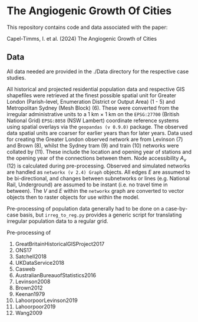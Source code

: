 # The Angiogenic Growth Of Cities

This repository contains code and data associated with the paper:

Capel-Timms, I. et al. (2024) The Angiogenic Growth of Cities

## Data
All data needed are provided in the ./Data directory for the respective case studies. 

All historical and projected residential population data and respective GIS shapefiles were retrieved at the finest possible spatial unit for Greater London (Parish-level, Enumeration District or Output Area) (1 - 5) and Metropolitan Sydney (Mesh Block) (6). These were converted from the irregular administrative units to a 1 km $\times$ 1 km on the `EPSG:27700` (British National Grid) `EPSG:8058` (NSW Lambert) coordinate reference systems using spatial overlays via the `geopandas (v 0.9.0)` package. The observed data spatial units are coarser for earlier years than for later years. Data used for creating the Greater London observed network are from Levinson (7) and Brown (8), whilst the Sydney tram (9) and train (10) networks were collated by (11). These include the location and opening year of stations and the opening year of the connections between them. Node accessibility $A_{v}$ (12) is calculated during pre-processing. Observed and simulated networks are handled as `networkx (v 2.4) Graph` objects. All edges *E* are assumed to be bi-directional, and changes between subnetworks or lines (e.g. National Rail, Underground) are assumed to be instant (i.e. no travel time in between). The *V* and *E* within the `networkx` graph are converted to vector objects then to raster objects for use within the model.

Pre-processing of population data generally had to be done on a case-by-case basis, but `irreg_to_reg.py` provides a generic script for translating irregular population data to a regular grid. 

Pre-processing of 

1. GreatBritainHistoricalGISProject2017
2. ONS17
3.  Satchell2018
4.   UKDataService2018
5.   Casweb
6.   AustralianBureauofStatistics2016
7.   Levinson2008
8.   Brown2012
9.   Keenan1979
10.   LahoorpoorLevinson2019
11.   Lahoorpoor2019
12.   Wang2009
